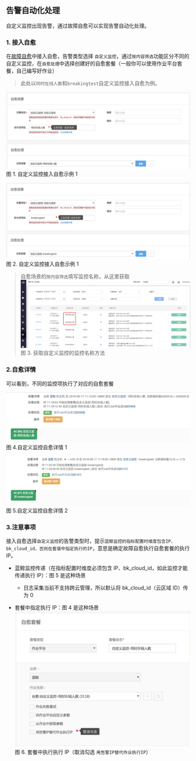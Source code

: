 ## 告警自动化处理

自定义监控出现告警，通过故障自愈可以实现告警自动化处理。

### 1. 接入自愈

在[故障自愈](http://docs.bk.tencent.com/product_white_paper/fta/)中接入自愈，告警类型选择 `自定义监控`，通过`按内容筛选`功能区分不同的自定义监控，在`自愈处理`中选择创建好的自愈套餐（一般你可以使用作业平台套餐，自己编写好作业）

> 此处以`同时在线人数`和`breakingtest`自定义监控接入自愈为例。

![](../../media/15371569255649.jpg)
图 1. 自定义监控接入自愈示例 1

![](../../media/15371568683111.jpg)
图 2. 自定义监控接入自愈示例 1

> 自愈场景的`按内容筛选`填写监控名称，从这里获取
![](../../media/15371616525603.jpg)
图 3. 获取自定义监控的监控名称方法

### 2.自愈详情

可以看到，不同的监控项执行了对应的自愈套餐

![](../../media/15371566583825.jpg)
图 4.自定义监控自愈详情 1

![](../../media/15371566918617.jpg)
图 5.自定义监控自愈详情 2

### 3.注意事项

接入自愈选择`自定义监控`的告警类型时，提示`蓝鲸监控的指标配置时维度包含IP、bk_cloud_id，否则在套餐中指定执行的IP`，意思是确定故障自愈执行自愈套餐的执行 IP。

- 蓝鲸监控传递（在指标配置时维度必须包含 IP、bk_cloud_id，如此监控才能传递执行 IP）：图 5 是这种场景
    - 日志采集当前不支持跨云管理，所以默认将 bk_cloud_id（云区域 ID）传为 0

- 套餐中指定执行 IP：图 4 是这种场景
![-w721](../../media/15371617303402.jpg)
图 6. 套餐中执行执行 IP（取消勾选 `用告警IP替代作业执行IP`）
